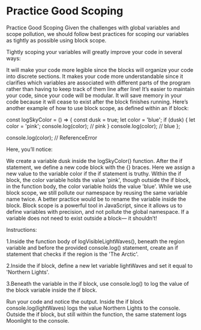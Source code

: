 # Practice Good Scoping

Practice Good Scoping
Given the challenges with global variables and scope pollution, we should follow best practices for scoping our variables as tightly as possible using block scope.

Tightly scoping your variables will greatly improve your code in several ways:

It will make your code more legible since the blocks will organize your code into discrete sections.
It makes your code more understandable since it clarifies which variables are associated with different parts of the program rather than having to keep track of them line after line!
It’s easier to maintain your code, since your code will be modular.
It will save memory in your code because it will cease to exist after the block finishes running.
Here’s another example of how to use block scope, as defined within an if block:

const logSkyColor = () => {
  const dusk = true;
  let color = 'blue'; 
  if (dusk) {
    let color = 'pink';
    console.log(color); // pink
  }
  console.log(color); // blue 
};
 
console.log(color); // ReferenceError

Here, you’ll notice:

We create a variable dusk inside the logSkyColor() function.
After the if statement, we define a new code block with the {} braces. Here we assign a new value to the variable color if the if statement is truthy.
Within the if block, the color variable holds the value 'pink', though outside the if block, in the function body, the color variable holds the value 'blue'.
While we use block scope, we still pollute our namespace by reusing the same variable name twice. A better practice would be to rename the variable inside the block.
Block scope is a powerful tool in JavaScript, since it allows us to define variables with precision, and not pollute the global namespace. If a variable does not need to exist outside a block— it shouldn’t!

Instructions:

1.Inside the function body of logVisibleLightWaves(), beneath the region variable and before the provided console.log() statement, create an if statement that checks if the region is the 'The Arctic'.

2.Inside the if block, define a new let variable lightWaves and set it equal to 'Northern Lights'.

3.Beneath the variable in the if block, use console.log() to log the value of the block variable inside the if block.

Run your code and notice the output. Inside the if block console.log(lightWaves) logs the value Northern Lights to the console. Outside the if block, but still within the function, the same statement logs Moonlight to the console.
